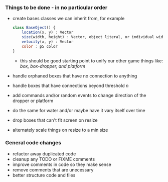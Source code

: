 ### Things to be done - in no particular order
* create bases classes we can inherit from, for example
    ```javascript
    class BaseOject() {
        location(x, y) : Vector
        size(width, height) : Vector, object literal, or individual width and height
        velocity(x, y) : Vector
        color : p5 color
    }
    ```
    * this should be good starting point to unify our other game things like:
    *box, box-dropper, and platform*

* handle orphaned boxes that have no connection to anything
* handle boxes that have connections beyond threshold *n*
* add commands and/or random events to change direction of the dropper or platform
* do the same for water and/or maybe have it vary itself over time
* drop boxes that can't fit screen on resize
* alternately scale things on resize to a min size

### General code changes
* refactor away duplicated code
* cleanup any TODO or FIXME comments
* improve comments in code so they make sense
* remove comments that are unecessary
* better structure code and files
